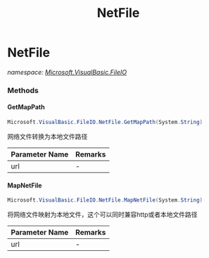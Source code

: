 ﻿---
title: NetFile
---

# NetFile
_namespace: [Microsoft.VisualBasic.FileIO](N-Microsoft.VisualBasic.FileIO.html)_



### Methods

#### GetMapPath
```csharp
Microsoft.VisualBasic.FileIO.NetFile.GetMapPath(System.String)
```
网络文件转换为本地文件路径

|Parameter Name|Remarks|
|--------------|-------|
|url|-|


#### MapNetFile
```csharp
Microsoft.VisualBasic.FileIO.NetFile.MapNetFile(System.String)
```
将网络文件映射为本地文件，这个可以同时兼容http或者本地文件路径

|Parameter Name|Remarks|
|--------------|-------|
|url|-|





